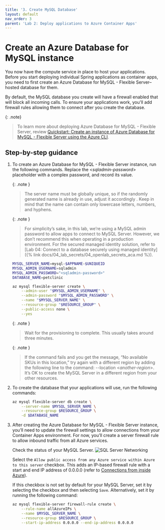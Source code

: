 ```yaml
---
title: '3. Create MySQL Database'
layout: default
nav_order: 3
parent: 'Lab 2: Deploy applications to Azure Container Apps'
---
```


# Create an Azure Database for MySQL instance

You now have the compute service in place to host your applications. Before you start deploying individual Spring applications as container apps, you need to first create an Azure Database for MySQL - Flexible Server–hosted database for them.

By default, the MySQL database you create will have a firewall enabled that will block all incoming calls. To ensure your applications work, you'll add firewall rules allowing them to connect after you create the database.

{: .note}
> To learn more about deploying Azure Database for MySQL - Flexible Server, review [Quickstart: Create an instance of Azure Database for MySQL - Flexible Server using the Azure CLI](https://learn.microsoft.com/azure/mysql/flexible-server/quickstart-create-server-cli).

## Step-by-step guidance

1.  To create an Azure Database for MySQL - Flexible Server instance, run the following commands. Replace the \<*sqladmin-password*\> placeholder with a complex password, and record its value.

    {: .note }
    > The server name must be globally unique, so if the randomly generated name is already in use, adjust it accordingly . Keep in mind that the name can contain only lowercase letters, numbers, and hyphens.

    {: .note }
    > For simplicity’s sake, in this lab, we’re using a MySQL admin password to allow apps to connect to MySQL Server. However, we don’t recommend this when operating in a production environment. For the secured managed identity solution, refer to [Lab 04: Connect to a database securely using managed identity]({% link docs/04_lab_secrets/04_openlab_secrets_aca.md %}).

    ```bash
    MYSQL_SERVER_NAME=mysql-$APPNAME-$UNIQUEID
    MYSQL_ADMIN_USERNAME=sqladmin
    MYSQL_ADMIN_PASSWORD="<sqladmin-password>"
    DATABASE_NAME=petclinic

    az mysql flexible-server create \
        --admin-user "$MYSQL_ADMIN_USERNAME" \
        --admin-password "$MYSQL_ADMIN_PASSWORD" \
        --name "$MYSQL_SERVER_NAME" \
        --resource-group "$RESOURCE_GROUP" \
        --public-access none \
        --yes
    ```

    {: .note }
    > Wait for the provisioning to complete. This usually takes around three minutes.

    {: .note }
    > If the command fails and you get the message, “No available SKUs in this location,” try again with a different region by adding the following line to the command: \--location \<*another-region*\>. It’s OK to create the MySQL Server in a different region from your other resources.

2.  To create the database that your applications will use, run the following commands:

    ```bash
    az mysql flexible-server db create \
        --server-name $MYSQL_SERVER_NAME \
        --resource-group $RESOURCE_GROUP \
        -d $DATABASE_NAME
    ```

3.  After creating the Azure Database for MySQL - Flexible Server instance, you’ll need to update the firewall settings to allow connections from your Container Apps environment. For now, you’ll create a server firewall rule to allow inbound traffic from all Azure services.

    Check the status of your MySQL Server. ![SQL Server Networking](../../images/sql-server-manage-firewall.png)

    Select the `Allow public access from any Azure service within Azure to this server` checkbox. This adds an IP-based firewall rule with a start and end IP address of 0.0.0.0 (refer to [Connections from inside Azure](https://learn.microsoft.com/azure/azure-sql/database/firewall-configure?view=azuresql#connections-from-inside-azure)).

    If this checkbox is not set by default for your MySQL Server, set it by selecting the checkbox and then selecting `Save`. Alternatively, set it by running the following command:

    ```bash
    az mysql flexible-server firewall-rule create \
        --rule-name allAzureIPs \
        --name $MYSQL_SERVER_NAME \
        --resource-group $RESOURCE_GROUP \
        --start-ip-address 0.0.0.0 --end-ip-address 0.0.0.0
    ```